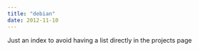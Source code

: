 ```yaml
---
title: "debian"
date: 2012-11-10
---
```


Just an index to avoid having a list directly in the projects page